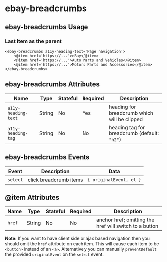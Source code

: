 # ebay-breadcrumbs

## ebay-breadcrumbs Usage

### Last item as the parent

```marko
<ebay-breadcrumbs a11y-heading-text='Page navigation'>
    <@item href='https://...'>eBay</@item>
    <@item href='https://...'>Auto Parts and Vehicles</@item>
    <@item href='https://...'>Motors Parts and Accessories</@item>
</ebay-breadcrumbs>
```

## ebay-breadcrumbs Attributes

Name | Type | Stateful | Required | Description
--- | --- | --- | --- | ---
`a11y-heading-text` | String | No | Yes | heading for breadcrumb which will be clipped
`a11y-heading-tag` | String | No | No | heading tag for breadcrumb (default: `"h2"`)

## ebay-breadcrumbs Events

Event | Description | Data
--- | --- | ---
`select` | click breadcrumb items | `{ originalEvent, el }`

## @item Attributes

Name | Type | Stateful | Required | Description
--- | --- | --- | --- | ---
`href` | String | No | No | anchor href; omitting the href will switch to a button

**Note:** If you want to have client side or ajax based navigation then you should omit the `href` attribute on each item. This will cause each item to be `<button>` instead of an `<a>`. Alternatively you can manually `preventDefault` the provided `originalEvent` on the `select` event.
